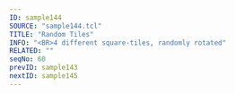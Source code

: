 ```yaml
---
ID: sample144
SOURCE: "sample144.tcl"
TITLE: "Random Tiles"
INFO: "<BR>4 different square-tiles, randomly rotated"
RELATED: ""
seqNo: 60
prevID: sample143
nextID: sample145
---
```

